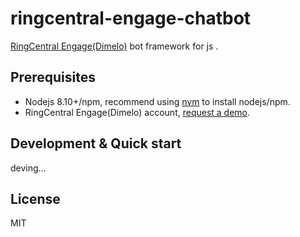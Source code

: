 
# ringcentral-engage-chatbot

[RingCentral Engage(Dimelo)](https://www.dimelo.com/en/dimelo-digital) bot framework for js .

## Prerequisites

- Nodejs 8.10+/npm, recommend using [nvm](https://github.com/creationix/nvm) to install nodejs/npm.
- RingCentral Engage(Dimelo) account, [request a demo](http://site.dimelo.com/en/demo#schedule-demo).

## Development & Quick start

deving...

## License

MIT
